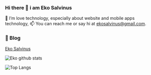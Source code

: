 ### Hi there 👋 i am Eko Salvinus

🌱 I’m love technology, especially about website and mobile apps technology,
📫 You can reach me or say hi at ekosalvinus@gmail.com.

### :memo: Blog
[Eko Salvinus](https://ekosalvinus.my.id)

![Eko github stats](https://github-readme-stats.vercel.app/api?username=ekosalvinus)

![Top Langs](https://github-readme-stats.vercel.app/api/top-langs/?username=ekosalvinus&layout=compact)

<!--
**ekosalvinus/ekosalvinus** is a ✨ _special_ ✨ repository because its `README.md` (this file) appears on your GitHub profile.

Here are some ideas to get you started:

- 🔭 I’m currently working on ... 
- 🌱 I’m currently learning ...
- 👯 I’m looking to collaborate on ...
- 🤔 I’m looking for help with ...
- 💬 Ask me about ...
- 📫 How to reach me: ...
- 😄 Pronouns: ...
- ⚡ Fun fact: ...

-->

